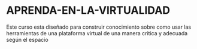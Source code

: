 # APRENDA-EN-LA-VIRTUALIDAD
Este curso esta diseñado para construir  conocimiento sobre como usar las herramientas de una plataforma virtual de una  manera critica y adecuada según el espacio
